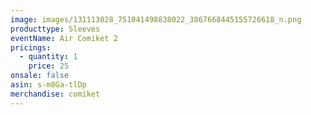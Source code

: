 ```yaml
---
image: images/131113028_751041498838022_3867668445155726618_n.png
producttype: Sleeves
eventName: Air Comiket 2
pricings:
  - quantity: 1
    price: 25
onsale: false
asin: s-m8Ga-tlDp
merchandise: comiket
---
```

